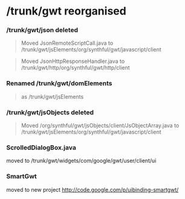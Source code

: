 # /trunk/gwt reorganised #

### /trunk/gwt/json deleted ###

> Moved JsonRemoteScriptCall.java
> to /trunk/gwt/jsElements/org/synthful/gwt/javascript/client

> Moved JsonHttpResponseHandler.java
> to /trunk/gwt/http/org/synthful/gwt/http/client

### Renamed /trunk/gwt/domElements ###
> as /trunk/gwt/jsElements


### /trunk/gwt/jsObjects deleted ###
> Moved /org/synthful/gwt/jsObjects/client/JsObjectArray.java
> to /trunk/gwt/jsElements/org/synthful/gwt/javascript/client

### ScrolledDialogBox.java ###
moved to /trunk/gwt/widgets/com/google/gwt/user/client/ui

### SmartGwt ###
moved to new project http://code.google.com/p/uibinding-smartgwt/